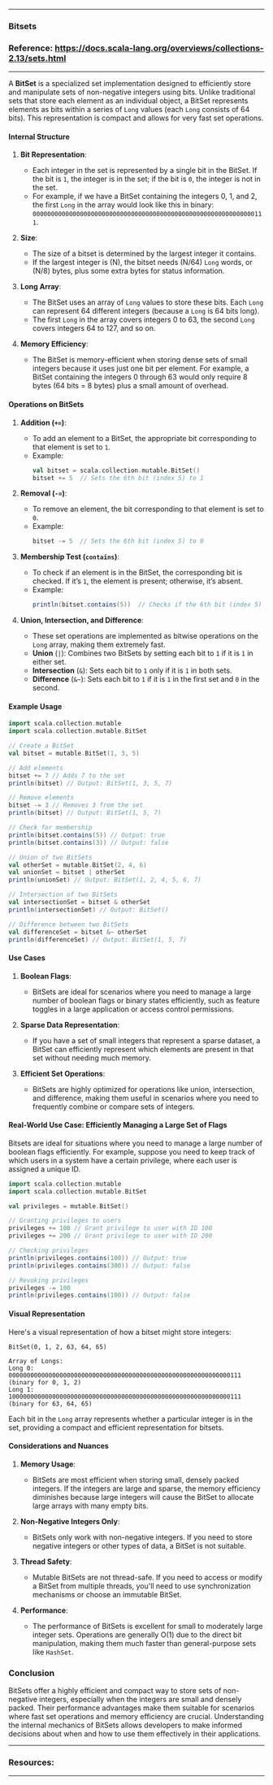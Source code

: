 
---

### Bitsets

### Reference: <https://docs.scala-lang.org/overviews/collections-2.13/sets.html>

---

A **BitSet** is a specialized set implementation designed to efficiently store and manipulate sets of non-negative integers using bits. Unlike traditional sets that store each element as an individual object, a BitSet represents elements as bits within a series of `Long` values (each `Long` consists of 64 bits). This representation is compact and allows for very fast set operations.

#### Internal Structure

1. **Bit Representation**:
    - Each integer in the set is represented by a single bit in the BitSet. If the bit is `1`, the integer is in the set; if the bit is `0`, the integer is not in the set.
    - For example, if we have a BitSet containing the integers 0, 1, and 2, the first `Long` in the array would look like this in binary: `0000000000000000000000000000000000000000000000000000000000000111`.

2. **Size**: 
    - The size of a bitset is determined by the largest integer it contains.
    - If the largest integer is \(N\), the bitset needs \(N/64\) `Long` words, or \(N/8\) bytes, plus some extra bytes for status information.

3. **Long Array**:
    - The BitSet uses an array of `Long` values to store these bits. Each `Long` can represent 64 different integers (because a `Long` is 64 bits long).
    - The first `Long` in the array covers integers 0 to 63, the second `Long` covers integers 64 to 127, and so on.

4. **Memory Efficiency**:
    - The BitSet is memory-efficient when storing dense sets of small integers because it uses just one bit per element. For example, a BitSet containing the integers 0 through 63 would only require 8 bytes (64 bits = 8 bytes) plus a small amount of overhead.

#### Operations on BitSets

1. **Addition (`+=`)**:
    - To add an element to a BitSet, the appropriate bit corresponding to that element is set to `1`.
    - Example:
      ```scala
      val bitset = scala.collection.mutable.BitSet()
      bitset += 5  // Sets the 6th bit (index 5) to 1
      ```

2. **Removal (`-=`)**:
    - To remove an element, the bit corresponding to that element is set to `0`.
    - Example:
      ```scala
      bitset -= 5  // Sets the 6th bit (index 5) to 0
      ```

3. **Membership Test (`contains`)**:
    - To check if an element is in the BitSet, the corresponding bit is checked. If it’s `1`, the element is present; otherwise, it’s absent.
    - Example:
      ```scala
      println(bitset.contains(5))  // Checks if the 6th bit (index 5) is 1
      ```

4. **Union, Intersection, and Difference**:
    - These set operations are implemented as bitwise operations on the `Long` array, making them extremely fast.
    - **Union** (`|`): Combines two BitSets by setting each bit to `1` if it is `1` in either set.
    - **Intersection** (`&`): Sets each bit to `1` only if it is `1` in both sets.
    - **Difference** (`&~`): Sets each bit to `1` if it is `1` in the first set and `0` in the second.

#### Example Usage

```scala
import scala.collection.mutable
import scala.collection.mutable.BitSet

// Create a BitSet
val bitset = mutable.BitSet(1, 3, 5)

// Add elements
bitset += 7 // Adds 7 to the set
println(bitset) // Output: BitSet(1, 3, 5, 7)

// Remove elements
bitset -= 3 // Removes 3 from the set
println(bitset) // Output: BitSet(1, 5, 7)

// Check for membership
println(bitset.contains(5)) // Output: true
println(bitset.contains(3)) // Output: false

// Union of two BitSets
val otherSet = mutable.BitSet(2, 4, 6)
val unionSet = bitset | otherSet
println(unionSet) // Output: BitSet(1, 2, 4, 5, 6, 7)

// Intersection of two BitSets
val intersectionSet = bitset & otherSet
println(intersectionSet) // Output: BitSet()

// Difference between two BitSets
val differenceSet = bitset &~ otherSet
println(differenceSet) // Output: BitSet(1, 5, 7)
```

#### Use Cases

1. **Boolean Flags**:
    - BitSets are ideal for scenarios where you need to manage a large number of boolean flags or binary states efficiently, such as feature toggles in a large application or access control permissions.

2. **Sparse Data Representation**:
    - If you have a set of small integers that represent a sparse dataset, a BitSet can efficiently represent which elements are present in that set without needing much memory.

3. **Efficient Set Operations**:
    - BitSets are highly optimized for operations like union, intersection, and difference, making them useful in scenarios where you need to frequently combine or compare sets of integers.

#### Real-World Use Case: Efficiently Managing a Large Set of Flags
Bitsets are ideal for situations where you need to manage a large number of boolean flags efficiently. For example, suppose you need to keep track of which users in a system have a certain privilege, where each user is assigned a unique ID.

```scala
import scala.collection.mutable
import scala.collection.mutable.BitSet

val privileges = mutable.BitSet()

// Granting privileges to users
privileges += 100 // Grant privilege to user with ID 100
privileges += 200 // Grant privilege to user with ID 200

// Checking privileges
println(privileges.contains(100)) // Output: true
println(privileges.contains(300)) // Output: false

// Revoking privileges
privileges -= 100
println(privileges.contains(100)) // Output: false
```

#### Visual Representation

Here's a visual representation of how a bitset might store integers:

```
BitSet(0, 1, 2, 63, 64, 65)

Array of Longs:
Long 0: 0000000000000000000000000000000000000000000000000000000000000111 (binary for 0, 1, 2)
Long 1: 1000000000000000000000000000000000000000000000000000000000000111 (binary for 63, 64, 65)
```

Each bit in the `Long` array represents whether a particular integer is in the set, providing a compact and efficient representation for bitsets.

#### Considerations and Nuances

1. **Memory Usage**:
    - BitSets are most efficient when storing small, densely packed integers. If the integers are large and sparse, the memory efficiency diminishes because large integers will cause the BitSet to allocate large arrays with many empty bits.

2. **Non-Negative Integers Only**:
    - BitSets only work with non-negative integers. If you need to store negative integers or other types of data, a BitSet is not suitable.

3. **Thread Safety**:
    - Mutable BitSets are not thread-safe. If you need to access or modify a BitSet from multiple threads, you'll need to use synchronization mechanisms or choose an immutable BitSet.

4. **Performance**:
    - The performance of BitSets is excellent for small to moderately large integer sets. Operations are generally O(1) due to the direct bit manipulation, making them much faster than general-purpose sets like `HashSet`.

### Conclusion

BitSets offer a highly efficient and compact way to store sets of non-negative integers, especially when the integers are small and densely packed. Their performance advantages make them suitable for scenarios where fast set operations and memory efficiency are crucial. Understanding the internal mechanics of BitSets allows developers to make informed decisions about when and how to use them effectively in their applications.

---

### Resources:

---

